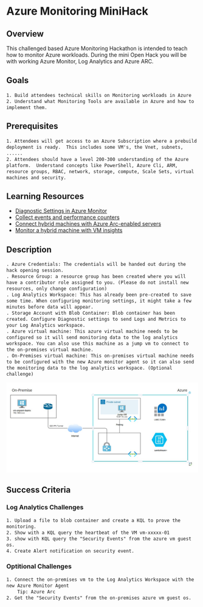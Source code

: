 # Azure Monitoring MiniHack

## Overview

This challenged based Azure Monitoring Hackathon is intended to teach how to monitor Azure workloads.
During the mini Open Hack you will be with working Azure Monitor, Log Analytics and Azure ARC.

## Goals

    1. Build attendees technical skills on Monitoring workloads in Azure
    2. Understand what Monitoring Tools are available in Azure and how to implement them.  

## Prerequisites

    1. Attendees will get access to an Azure Subscription where a prebuild deployment is ready.  This includes some VM's, the Vnet, subnets, ......
    2. Attendees should have a level 200-300 understanding of the Azure platform.  Understand concepts like PowerShell, Azure Cli, ARM, resource groups, RBAC, network, storage, compute, Scale Sets, virtual machines and security.

## Learning Resources    

- [Diagnostic Settings in Azure Monitor](https://learn.microsoft.com/en-us/azure/azure-monitor/essentials/diagnostic-settings?tabs=portal)
- [Collect events and performance counters](https://learn.microsoft.com/th-th/azure/azure-monitor/agents/data-collection-rule-azure-monitor-agent?tabs=portal)
- [Connect hybrid machines with Azure Arc-enabled servers](https://learn.microsoft.com/en-us/azure/azure-arc/servers/learn/quick-enable-hybrid-vm)
- [Monitor a hybrid machine with VM insights](https://learn.microsoft.com/en-us/azure/azure-arc/servers/learn/tutorial-enable-vm-insights)


## Description

    . Azure Credentials: The credentials will be handed out during the hack opening session.
    . Resource Group: a resource group has been created where you will have a contributor role assigned to you. (Please do not install new resources, only change configuration)
    . Log Analytics Workspace: This has already been pre-created to save some time. When configuring monitoring settings, it might take a few minutes before data will appear.
    . Storage Account with Blob Container: Blob container has been created. Configure Diagnostic settings to send Logs and Metrics to your Log Analytics workspace.
    . Azure virtual machine: This azure virtual machine needs to be configured so it will send monitoring data to the log analytics workspace. You can also use this machine as a jump vm to connect to the on-premises virtual machine.
    . On-Premises virtual machine: This on-premises virtual machine needs to be configured with the new Azure monitor agent so it can also send the monitoring data to the log analytics workspace. (Optional challenge)

![architecture](./images/diagramoh2.jpg)

## Success Criteria

### Log Analytics Challenges

    1. Upload a file to blob container and create a KQL to prove the monitoring.
    2. Show with a KQL query the heartbeat of the VM vm-xxxxx-01
    3. show with KQL query the "Security Events" from the azure vm guest os.
    4. Create Alert notification on security event.

### Optitional Challenges
    1. Connect the on-premises vm to the Log Analytics Workspace with the new Azure Monitor Agent
        Tip: Azure Arc    
    2. Get the "Security Events" from the on-premises azure vm guest os.     